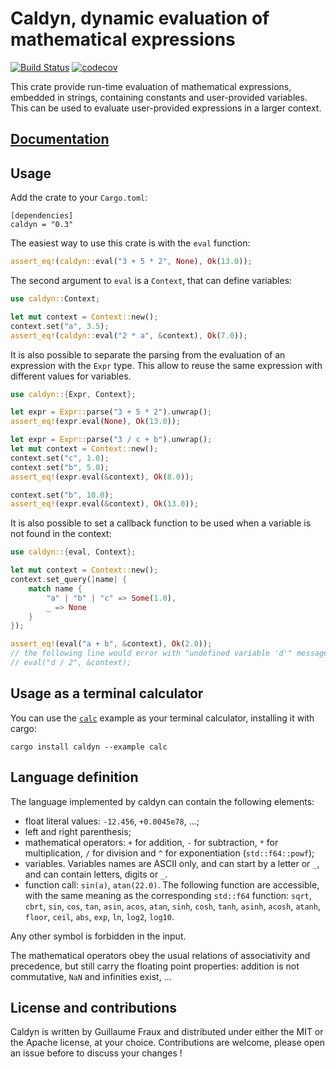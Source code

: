 # Caldyn, dynamic evaluation of mathematical expressions

[![Build Status](https://travis-ci.org/Luthaf/caldyn.svg?branch=master)](https://travis-ci.org/Luthaf/caldyn)
[![codecov](https://codecov.io/gh/Luthaf/caldyn/branch/master/graph/badge.svg)](https://codecov.io/gh/Luthaf/caldyn)

This crate provide run-time evaluation of mathematical expressions, embedded in
strings, containing constants and user-provided variables. This can be used to
evaluate user-provided expressions in a larger context.

## [Documentation](https://docs.rs/caldyn)

## Usage

Add the crate to your `Cargo.toml`:

```
[dependencies]
caldyn = "0.3"
```

The easiest way to use this crate is with the `eval` function:

```rust
assert_eq!(caldyn::eval("3 + 5 * 2", None), Ok(13.0));
```

The second argument to `eval` is a `Context`, that can define variables:

```rust
use caldyn::Context;

let mut context = Context::new();
context.set("a", 3.5);
assert_eq!(caldyn::eval("2 * a", &context), Ok(7.0));
```

It is also possible to separate the parsing from the evaluation of an expression
with the `Expr` type. This allow to reuse the same expression with different
values for variables.

```rust
use caldyn::{Expr, Context};

let expr = Expr::parse("3 + 5 * 2").unwrap();
assert_eq!(expr.eval(None), Ok(13.0));

let expr = Expr::parse("3 / c + b").unwrap();
let mut context = Context::new();
context.set("c", 1.0);
context.set("b", 5.0);
assert_eq!(expr.eval(&context), Ok(8.0));

context.set("b", 10.0);
assert_eq!(expr.eval(&context), Ok(13.0));
```

It is also possible to set a callback function to be used when a variable is not
found in the context:

```rust
use caldyn::{eval, Context};

let mut context = Context::new();
context.set_query(|name| {
    match name {
        "a" | "b" | "c" => Some(1.0),
        _ => None
    }
});

assert_eq!(eval("a + b", &context), Ok(2.0));
// the following line would error with "undefined variable 'd'" message
// eval("d / 2", &context);
```

## Usage as a terminal calculator

You can use the [`calc`](examples/calc.rs) example as your terminal calculator,
installing it with cargo:

```
cargo install caldyn --example calc
```

## Language definition

The language implemented by caldyn can contain the following elements:

- float literal values: `-12.456`, `+0.0045e78`, ...;
- left and right parenthesis;
- mathematical operators: `+` for addition, `-` for subtraction,
  `*` for multiplication, `/` for division and `^` for exponentiation
  (`std::f64::powf`);
- variables. Variables names are ASCII only, and can start by a letter or
  `_`, and can contain letters, digits or `_`.
- function call: `sin(a)`, `atan(22.0)`. The following function are
  accessible, with the same meaning as the corresponding `std::f64`
  function: `sqrt`, `cbrt`, `sin`, `cos`, `tan`, `asin`, `acos`, `atan`,
  `sinh`, `cosh`, `tanh`, `asinh`, `acosh`, `atanh`, `floor`, `ceil`,
  `abs`, `exp`, `ln`, `log2`, `log10`.

Any other symbol is forbidden in the input.

The mathematical operators obey the usual relations of associativity and
precedence, but still carry the floating point properties: addition is not
commutative, `NaN` and infinities exist, ...

## License and contributions

Caldyn is written by Guillaume Fraux and distributed under either the MIT or the
Apache license, at your choice. Contributions are welcome, please open an issue
before to discuss your changes !
